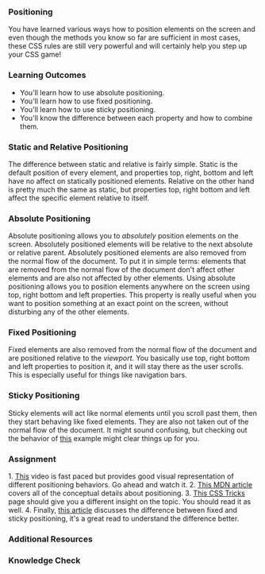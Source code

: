 ### Positioning

You have learned various ways how to position elements on the screen and even though the methods you know so far are sufficient in most cases, these CSS rules are still very powerful and will certainly help you step up your CSS game!

### Learning Outcomes
 - You'll learn how to use absolute positioning.
 - You'll learn how to use fixed positioning.
 - You'll learn how to use sticky positioning.
 - You'll know the difference between each property and how to combine them.

### Static and Relative Positioning
The difference between static and relative is fairly simple. Static is the default position of every element, and properties top, right, bottom and left have no affect on statically positioned elements. Relative on the other hand is pretty much the same as static, but properties top, right bottom and left affect the specific element relative to itself.

### Absolute Positioning
Absolute positioning allows you to _absolutely_ position elements on the screen. Absolutely positioned elements will be relative to the next absolute or relative parent. Absolutely positioned elements are also removed from the normal flow of the document. To put it in simple terms: elements that are removed from the normal flow of the document don't affect other elements and are also not affected by other elements. Using absolute positioning allows you to position elements anywhere on the screen using top, right bottom and left properties. This property is really useful when you want to position something at an exact point on the screen, without disturbing any of the other elements.

### Fixed Positioning 
Fixed elements are also removed from the normal flow of the document and are positioned relative to the _viewport_. You basically use top, right bottom and left properties to position it, and it will stay there as the user scrolls. This is especially useful for things like navigation bars.

### Sticky Positioning
Sticky elements will act like normal elements until you scroll past them, then they start behaving like fixed elements. They are also not taken out of the normal flow of the document. It might sound confusing, but checking out the behavior of <a href="https://codepen.io/dudleystorey/pen/yNxPRy">this</a> example might clear things up for you.

### Assignment
<div class="lesson-content__panel" markdown="1">
1. <a href="https://www.youtube.com/watch?v=jx5jmI0UlXU">This</a> video is fast paced but provides good visual representation of different positioning behaviors. Go ahead and watch it.
2. <a href="https://developer.mozilla.org/en-US/docs/Web/CSS/position">This MDN article</a> covers all of the conceptual details about positioning. 
3. <a href="https://css-tricks.com/absolute-relative-fixed-positioining-how-do-they-differ/">This CSS Tricks</a> page should give you a different insight on the topic. You should read it as well.
4. Finally, <a href="https://www.kevinpowell.co/article/positition-fixed-vs-sticky/">this article</a> discusses the difference between fixed and sticky positioning, it's a great read to understand the difference better.
</div>


### Additional Resources

### Knowledge Check
